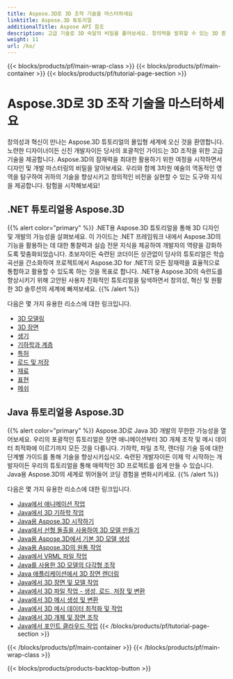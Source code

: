 ```yaml
---
title: Aspose.3D로 3D 조작 기술을 마스터하세요
linktitle: Aspose.3D 튜토리얼
additionalTitle: Aspose API 참조
description: 고급 기술로 3D 숙달의 비밀을 풀어보세요. 창의력을 발휘할 수 있는 3D 종합 가이드를 통해 디자인 및 개발 기술을 향상하세요.
weight: 11
url: /ko/
---
```


{{< blocks/products/pf/main-wrap-class >}}
{{< blocks/products/pf/main-container >}}
{{< blocks/products/pf/tutorial-page-section >}}

# Aspose.3D로 3D 조작 기술을 마스터하세요


창의성과 혁신이 만나는 Aspose.3D 튜토리얼의 몰입형 세계에 오신 것을 환영합니다. 노련한 디자이너이든 신진 개발자이든 당사의 포괄적인 가이드는 3D 조작을 위한 고급 기술을 제공합니다. Aspose.3D의 잠재력을 최대한 활용하기 위한 여정을 시작하면서 디자인 및 개발 마스터링의 비밀을 알아보세요. 우리와 함께 3차원 예술의 역동적인 영역을 탐구하여 귀하의 기술을 향상시키고 창의적인 비전을 실현할 수 있는 도구와 지식을 제공합니다. 탐험을 시작해보세요!

## .NET 튜토리얼용 Aspose.3D
{{% alert color="primary" %}}
.NET용 Aspose.3D 튜토리얼을 통해 3D 디자인 및 개발의 가능성을 살펴보세요. 이 가이드는 .NET 프레임워크 내에서 Aspose.3D의 기능을 활용하는 데 대한 통찰력과 실습 전문 지식을 제공하여 개발자의 역량을 강화하도록 맞춤화되었습니다. 초보자이든 숙련된 코더이든 상관없이 당사의 튜토리얼은 학습 곡선을 간소화하여 프로젝트에서 Aspose.3D for .NET의 모든 잠재력을 효율적으로 통합하고 활용할 수 있도록 하는 것을 목표로 합니다. .NET용 Aspose.3D의 숙련도를 향상시키기 위해 고안된 사용자 친화적인 튜토리얼을 탐색하면서 창의성, 혁신 및 원활한 3D 솔루션의 세계에 빠져보세요.
{{% /alert %}}

다음은 몇 가지 유용한 리소스에 대한 링크입니다.
 
- [3D 모델링](./net/3d-modeling/)
- [3D 장면](./net/3d-scene/)
- [생기](./net/animation/)
- [기하학과 계층](./net/geometry-and-hierarchy/)
- [특허](./net/license/)
- [로드 및 저장](./net/loading-and-saving/)
- [재료](./net/materials/)
- [표현](./net/rendering/)
- [메쉬](./net/meshes/)

## Java 튜토리얼용 Aspose.3D
{{% alert color="primary" %}}
Aspose.3D로 Java 3D 개발의 무한한 가능성을 열어보세요. 우리의 포괄적인 튜토리얼은 장면 애니메이션부터 3D 개체 조작 및 메시 데이터 최적화에 이르기까지 모든 것을 다룹니다. 기하학, 파일 조작, 렌더링 기술 등에 대한 단계별 가이드를 통해 기술을 향상시키십시오. 숙련된 개발자이든 이제 막 시작하는 개발자이든 우리의 튜토리얼을 통해 매력적인 3D 프로젝트를 쉽게 만들 수 있습니다. Java용 Aspose.3D의 세계로 뛰어들어 코딩 경험을 변화시키세요.
{{% /alert %}}

다음은 몇 가지 유용한 리소스에 대한 링크입니다.

- [Java에서 애니메이션 작업](./java/animations/)
- [Java에서 3D 기하학 작업](./java/geometry/)
- [Java용 Aspose.3D 시작하기](./java/licensing/)
- [Java에서 선형 돌출을 사용하여 3D 모델 만들기](./java/linear-extrusion/)
- [Java용 Aspose.3D에서 기본 3D 모델 생성](./java/primitive-3d-models/)
- [Java용 Aspose.3D의 원통 작업](./java/cylinders/)
- [Java에서 VRML 파일 작업](./java/vrml-files/)
- [Java를 사용한 3D 모델의 다각형 조작](./java/polygon/)
- [Java 애플리케이션에서 3D 장면 렌더링](./java/rendering-3d-scenes/)
- [Java에서 3D 장면 및 모델 작업](./java/3d-scenes-and-models/)
- [Java에서 3D 파일 작업 - 생성, 로드, 저장 및 변환](./java/load-and-save/)
- [Java에서 3D 메시 생성 및 변환](./java/transforming-3d-meshes/)
- [Java에서 3D 메시 데이터 최적화 및 작업](./java/3d-mesh-data/)
- [Java에서 3D 개체 및 장면 조작](./java/3d-objects-and-scenes/)
- [Java에서 포인트 클라우드 작업](./java/point-clouds/)
{{< /blocks/products/pf/tutorial-page-section >}}

{{< /blocks/products/pf/main-container >}}
{{< /blocks/products/pf/main-wrap-class >}}

{{< blocks/products/products-backtop-button >}}
